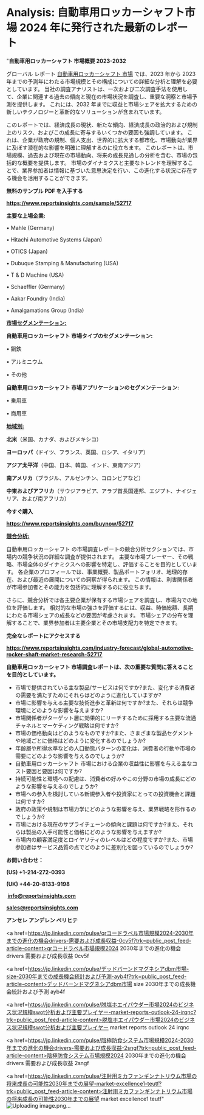 # Analysis: 自動車用ロッカーシャフト市場 2024 年に発行された最新のレポート

"<strong>自動車用ロッカーシャフト 市場概要 2023-2032</strong>

グローバル レポート <a href=https://www.reportsinsights.com/sample/52717>自動車用ロッカーシャフト 市場</a> では、2023 年から 2023 年までの予測年にわたる市場規模とその構成についての詳細な分析と理解を必要としています。 当社の調査アナリストは、一次および二次調査手法を使用して、企業に関連する過去の傾向と現在の市場状況を調査し、重要な洞察と市場予測を提供します。 これには、2032 年までに収益と市場シェアを拡大​​するための新しいテクノロジーと革新的なソリューションが含まれています。

このレポートでは、経済成長の現状、新たな傾向、経済成長の政治的および規制上のリスク、およびこの成長に寄与するいくつかの要因も強調しています。 これは、企業が政府の規制、個人支出、世界的に拡大する都市化、市場動向が業界に及ぼす潜在的な影響を明確に理解するのに役立ちます。 このレポートは、市場規模、過去および現在の市場動向、将来の成長見通しの分析を含む、市場の包括的な概要を提供します。 市場のダイナミクスと主要なトレンドを理解することで、業界参加者は情報に基づいた意思決定を行い、この進化する状況に存在する機会を活用することができます。

<strong><b>無料のサンプル PDF を入手する</b></strong>

<a href=https://www.reportsinsights.com/sample/52717><strong><u>https://www.reportsinsights.com/sample/52717</u></strong></a>

<strong>主要な上場企業:</strong>

• Mahle (Germany)

• Hitachi Automotive Systems (Japan)

• OTICS (Japan)

• Dubuque Stamping & Manufacturing (USA)

• T & D Machine (USA)

• Schaeffler (Germany)

• Aakar Foundry (India)

• Amalgamations Group (India)

<strong><u>市場セグメンテーション</u></strong><strong><u>:</u></strong>

<strong>自動車用ロッカーシャフト 市場タイプのセグメンテーション:</strong>

• 鋼鉄

• アルミニウム

• その他

<strong>自動車用ロッカーシャフト 市場アプリケーションのセグメンテーション:</strong>

• 乗用車

• 商用車

<strong><u>地域別</u></strong><strong><u>:</u></strong>

<strong>北米</strong>（米国、カナダ、およびメキシコ）

<strong>ヨーロッパ</strong>（ドイツ、フランス、英国、ロシア、イタリア）

<strong>アジア太平洋</strong>（中国、日本、韓国、インド、東南アジア）

<strong>南アメリカ</strong>（ブラジル、アルゼンチン、コロンビアなど）

<strong>中東およびアフリカ</strong>（サウジアラビア、アラブ首長国連邦、エジプト、ナイジェリア、および南アフリカ）

<strong>今すぐ購入</strong>

<a href=https://www.reportsinsights.com/buynow/52717><strong><u>https://www.reportsinsights.com/buynow/52717</u></strong></a>

<strong><u>競合分析:</u></strong>

自動車用ロッカーシャフト の市場調査レポートの競合分析セクションでは、市場内の競争状況の詳細な調査が提供されます。 主要な市場プレーヤー、その戦略、市場全体のダイナミクスへの影響を特定し、評価することを目的としています。 各企業のプロフィールでは、事業概要、製品ポートフォリオ、地理的存在、および最近の展開についての洞察が得られます。 この情報は、利害関係者が市場参加者とその能力を包括的に理解するのに役立ちます。

さらに、競合分析では各主要企業が保有する市場シェアを調査し、市場内での地位を評価します。 相対的な市場の強さを評価するには、収益、時価総額、長期にわたる市場シェアの成長などの要因が考慮されます。 市場シェアの分布を理解することで、業界参加者は主要企業とその市場支配力を特定できます。

<strong>完全なレポートにアクセスする</strong>

<a href=https://www.reportsinsights.com/industry-forecast/global-automotive-rocker-shaft-market-research-52717><strong><u><b>https://www.reportsinsights.com/industry-forecast/global-automotive-rocker-shaft-market-research-52717</b></u></strong></a>

<strong><b>自動車用ロッカーシャフト 市場調査レポートは、次の重要な質問に答えることを目的としています。</b></strong>
<ul>
  <li>市場で提供されている主な製品/サービスは何ですか?また、変化する消費者の需要を満たすためにそれらはどのように進化していますか?</li>
  <li>市場に影響を与える主要な技術進歩と革新は何ですか?また、それらは競争環境にどのような影響を与えますか?</li>
  <li>市場関係者がターゲット層に効果的にリーチするために採用する主要な流通チャネルとマーケティング戦略は何ですか?</li>
  <li>市場の価格動向はどのようなものですか?また、さまざまな製品セグメントや地域ごとに価格はどのように変化するのでしょうか?</li>
  <li>年齢層や所得水準などの人口動態パターンの変化は、消費者の行動や市場の需要にどのような影響を与えるのでしょうか?</li>
  <li>自動車用ロッカーシャフト 市場における企業の収益性に影響を与える主なコスト要因と要因は何ですか?</li>
  <li>持続可能性と環境への配慮は、消費者の好みやこの分野の市場の成長にどのような影響を与えるのでしょうか?</li>
  <li>市場への参入を検討している新規参入者や投資家にとっての投資機会と課題は何ですか?</li>
  <li>政府の政策や規制は市場力学にどのような影響を与え、業界戦略を形作るのでしょうか?</li>
  <li>市場における現在のサプライチェーンの傾向と課題は何ですか?また、それらは製品の入手可能性と価格にどのような影響を与えますか?</li>
  <li>市場内の顧客満足度とロイヤリティのレベルはどの程度ですか?また、市場参加者はサービス品質の点でどのように差別化を図っているのでしょうか?</li>
</ul>
<strong>お問い合わせ：</strong>

<strong>(US) +1-214-272-0393</strong>

<strong>(UK) +44-20-8133-9198</strong>

<strong> </strong><a href=info@reportsinsights.com><strong><u>info@reportsinsights.com</u></strong></a>

<a href=sales@reportsinsights.com><strong><u>sales@reportsinsights.com</u></strong></a>

<strong>アンセレ アンデレン ベリヒテ</strong>

<a href=https://jp.linkedin.com/pulse/qrコードラベル市場規模2024-2030年までの進化の機会drivers-需要および成長収益-0cv5f?trk=public_post_feed-article-content>qrコードラベル市場規模2024 2030年までの進化の機会drivers 需要および成長収益 0cv5f</a>

<a href=https://jp.linkedin.com/pulse/デッドバーンドマグネシアdbm市場-size-2030年までの成長機会統計および予測-ayb4f?trk=public_post_feed-article-content>デッドバーンドマグネシアdbm市場 size 2030年までの成長機会統計および予測 ayb4f</a>

<a href=https://jp.linkedin.com/pulse/脱塩ホエイパウダー市場2024のビジネス状況規模swot分析および主要プレイヤー-market-reports-outlook-24-irqnc?trk=public_post_feed-article-content>脱塩ホエイパウダー市場2024のビジネス状況規模swot分析および主要プレイヤー market reports outlook 24 irqnc</a>

<a href=https://jp.linkedin.com/pulse/陰極防食システム市場規模2024-2030年までの進化の機会drivers-需要および成長収益-2sngf?trk=public_post_feed-article-content>陰極防食システム市場規模2024 2030年までの進化の機会drivers 需要および成長収益 2sngf</a>

<a href=https://jp.linkedin.com/pulse/注射用ミカファンギンナトリウム市場の将来成長の可能性2030年までの展望-market-excellence1-teutf?trk=public_post_feed-article-content>注射用ミカファンギンナトリウム市場の将来成長の可能性2030年までの展望 market excellence1 teutf</a>"
![Uploading image.png…]()
